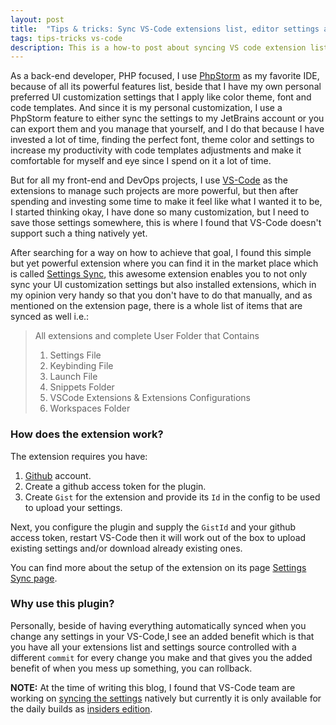```yaml
---
layout: post
title:  "Tips & tricks: Sync VS-Code extensions list, editor settings and add it to source control."
tags: tips-tricks vs-code
description: This is a how-to post about syncing VS code extension list, editor settings and adding all that to source control, so you are able to keep track of your vs-code settings changes, change by change, and backup and restore when needed, by adding it to source control.
---
```


As a back-end developer, PHP focused, I use <a href="https://www.jetbrains.com/phpstorm/" target="_blank" rel="noopener">PhpStorm</a> as my favorite IDE, because of all its powerful features list, beside that I have my own personal preferred UI customization settings that I apply like color theme, font and code templates. And since it is my personal customization, I use a PhpStorm feature to either sync the settings to my JetBrains account or you can export them and you manage that yourself, and I do that because I have invested a lot of time, finding the perfect font, theme color and settings to increase my productivity with code templates adjustments and make it comfortable for myself and eye since I spend on it a lot of time.

But for all my front-end and DevOps projects, I use <a href="https://code.visualstudio.com/" target="_blank" rel="noopener">VS-Code</a> as the extensions to manage such projects are more powerful, but then after spending and investing some time to make it feel like what I wanted it to be, I started thinking okay, I have done so many customization, but I need to save those settings somewhere, this is where I found that VS-Code doesn't support such a thing natively yet.

After searching for a way on how to achieve that goal, I found this simple but yet powerful extension where you can find it in the market place which is called <a href="https://marketplace.visualstudio.com/items?itemName=Shan.code-settings-sync" target="_blank" rel="noopener">Settings Sync</a>, this awesome extension enables you to not only sync your UI customization settings but also installed extensions, which in my opinion very handy so that you don't have to do that manually, and as mentioned on the extension page, there is a whole list of items that are synced as well i.e.:

<blockquote class="blockquote">
  <p class="mb-0">
    All extensions and complete User Folder that Contains
    <ol>
        <li>Settings File</li>
        <li>Keybinding File</li>
        <li>Launch File</li>
        <li>Snippets Folder</li>
        <li>VSCode Extensions & Extensions Configurations</li>
        <li>Workspaces Folder</li>
    </ol>
  </p>
</blockquote>

### How does the extension work?

The extension requires you have:
1. <a href="https://github.com/" target="_blank" rel="noopener">Github</a> account.
2. Create a github access token for the plugin.
3. Create `Gist` for the extension and provide its `Id` in the config to be used to upload your settings.

Next, you configure the plugin and supply the `GistId` and your github access token, restart VS-Code then it will work out of the box to upload existing settings and/or download already existing ones.

You can find more about the setup of the extension on its page <a href="https://marketplace.visualstudio.com/items?itemName=Shan.code-settings-sync" target="_blank" rel="noopener">Settings Sync page</a>.

### Why use this plugin?

Personally, beside of having everything automatically synced when you change any settings in your VS-Code,I see an added benefit which is that you have all your extensions list and settings source controlled with a different `commit` for every change you make and that gives you the added benefit of when you mess up something, you can rollback.

<b>NOTE:</b> At the time of writing this blog, I found that VS-Code team are working on <a href="https://code.visualstudio.com/docs/editor/settings-sync" target="_blank" rel="noopener">syncing the settings</a> natively but currently it is only available for the daily builds as <a href="https://code.visualstudio.com/insiders/" target="_blank" rel="noopener">insiders edition</a>.
